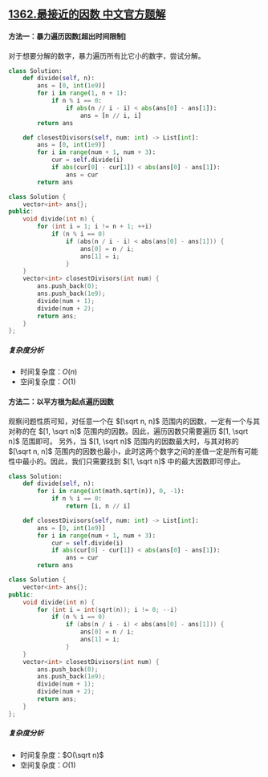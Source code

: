 ## [1362.最接近的因数 中文官方题解](https://leetcode.cn/problems/closest-divisors/solutions/100000/zui-jie-jin-de-yin-shu-by-leetcode-solution)

#### 方法一：暴力遍历因数[超出时间限制]

对于想要分解的数字，暴力遍历所有比它小的数字，尝试分解。

```python []
class Solution:
    def divide(self, n):
        ans = [0, int(1e9)]
        for i in range(1, n + 1):
            if n % i == 0:
                if abs(n // i - i) < abs(ans[0] - ans[1]):
                    ans = [n // i, i]
        return ans

    def closestDivisors(self, num: int) -> List[int]:
        ans = [0, int(1e9)]
        for i in range(num + 1, num + 3):
            cur = self.divide(i)
            if abs(cur[0] - cur[1]) < abs(ans[0] - ans[1]):
                ans = cur
        return ans
```

```C++ []
class Solution {
    vector<int> ans{};
public:
    void divide(int n) {
        for (int i = 1; i != n + 1; ++i)
            if (n % i == 0)
                if (abs(n / i - i) < abs(ans[0] - ans[1])) {
                    ans[0] = n / i;
                    ans[1] = i;
                }
    }
    vector<int> closestDivisors(int num) {
        ans.push_back(0);
        ans.push_back(1e9);
        divide(num + 1);
        divide(num + 2);
        return ans;
    }
};
```

##### 复杂度分析

  * 时间复杂度：$O(n)$
  * 空间复杂度：$O(1)$

#### 方法二：以平方根为起点遍历因数

观察问题性质可知，对任意一个在 $[\sqrt n, n]$ 范围内的因数，一定有一个与其对称的在 $[1, \sqrt n]$ 范围内的因数。因此，遍历因数只需要遍历 $[1, \sqrt n]$ 范围即可。
另外，当 $[1, \sqrt n]$ 范围内的因数最大时，与其对称的 $[\sqrt n, n]$ 范围内的因数也最小，此时这两个数字之间的差值一定是所有可能性中最小的。因此，我们只需要找到 $[1, \sqrt n]$ 中的最大因数即可停止。

```python []
class Solution:
    def divide(self, n):
        for i in range(int(math.sqrt(n)), 0, -1):
            if n % i == 0:
                return [i, n // i]

    def closestDivisors(self, num: int) -> List[int]:
        ans = [0, int(1e9)]
        for i in range(num + 1, num + 3):
            cur = self.divide(i)
            if abs(cur[0] - cur[1]) < abs(ans[0] - ans[1]):
                ans = cur
        return ans
```

```C++ []
class Solution {
    vector<int> ans{};
public:
    void divide(int n) {
        for (int i = int(sqrt(n)); i != 0; --i)
            if (n % i == 0)
                if (abs(n / i - i) < abs(ans[0] - ans[1])) {
                    ans[0] = n / i;
                    ans[1] = i;
                }
    }
    vector<int> closestDivisors(int num) {
        ans.push_back(0);
        ans.push_back(1e9);
        divide(num + 1);
        divide(num + 2);
        return ans;
    }
};
```

##### 复杂度分析

  * 时间复杂度：$O(\sqrt n)$
  * 空间复杂度：$O(1)$
